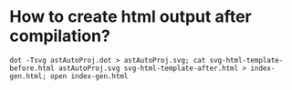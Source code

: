 # How to create html output after compilation?

    dot -Tsvg astAutoProj.dot > astAutoProj.svg; cat svg-html-template-before.html astAutoProj.svg svg-html-template-after.html > index-gen.html; open index-gen.html

